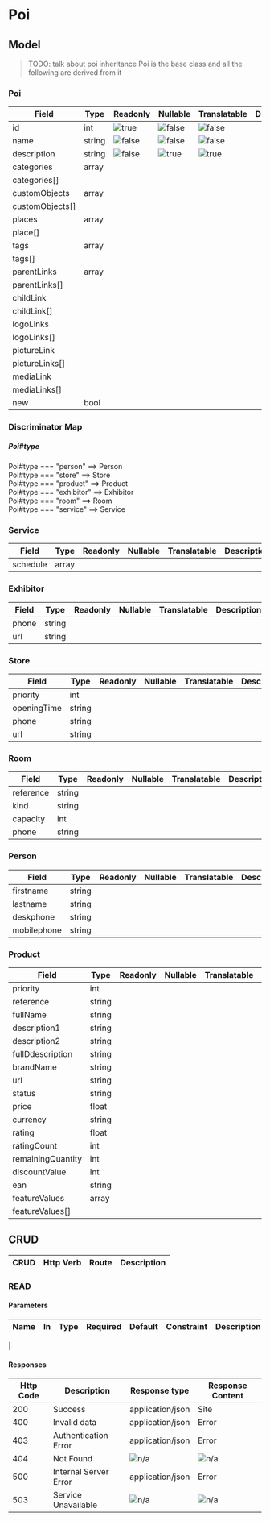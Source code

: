 # Poi

## Model

> TODO: talk about poi inheritance Poi is the base class and all the following are derived from it

### Poi <abstract>
| Field           | Type   | Readonly            | Nullable            | Translatable        | Description |
|-----------------|--------|---------------------|---------------------|---------------------|-------------|
| id              | int    | ![true][trueIcon]   | ![false][falseIcon] | ![false][falseIcon] |             |
| name            | string | ![false][falseIcon] | ![false][falseIcon] | ![false][falseIcon] |             |
| description     | string | ![false][falseIcon] | ![true][trueIcon]   | ![true][trueIcon]   |             |
| categories      | array  |                     |                     |                     |             |
| categories[]    |        |                     |                     |                     |             |
| customObjects   | array  |                     |                     |                     |             |
| customObjects[] |        |                     |                     |                     |             |
| places          | array  |                     |                     |                     |             |
| place[]         |        |                     |                     |                     |             |
| tags            | array  |                     |                     |                     |             |
| tags[]          |        |                     |                     |                     |             |
| parentLinks     | array  |                     |                     |                     |             |
| parentLinks[]   |        |                     |                     |                     |             |
| childLink       |        |                     |                     |                     |             |
| childLink[]     |        |                     |                     |                     |             |
| logoLinks       |        |                     |                     |                     |             |
| logoLinks[]     |        |                     |                     |                     |             |
| pictureLink     |        |                     |                     |                     |             |
| pictureLinks[]  |        |                     |                     |                     |             |
| mediaLink       |        |                     |                     |                     |             |
| mediaLinks[]    |        |                     |                     |                     |             |
| new             | bool   |                     |                     |                     |             |

### Discriminator Map

##### Poi#type

Poi#type === "person" ==> Person  
Poi#type === "store" ==> Store  
Poi#type === "product" ==> Product  
Poi#type === "exhibitor" ==> Exhibitor  
Poi#type === "room" ==> Room  
Poi#type === "service" ==> Service  


### Service
| Field    | Type  | Readonly | Nullable | Translatable | Description |
|----------|-------|----------|----------|--------------|-------------|
| schedule | array |          |          |              |             |


### Exhibitor
| Field | Type   | Readonly | Nullable | Translatable | Description |
|-------|--------|----------|----------|--------------|-------------|
| phone | string |          |          |              |             |
| url   | string |          |          |              |             |

### Store
| Field       | Type   | Readonly | Nullable | Translatable | Description |
|-------------|--------|----------|----------|--------------|-------------|
| priority    | int    |          |          |              |             |
| openingTime | string |          |          |              |             |
| phone       | string |          |          |              |             |
| url         | string |          |          |              |             |

### Room
| Field     | Type   | Readonly | Nullable | Translatable | Description |
|-----------|--------|----------|----------|--------------|-------------|
| reference | string |          |          |              |             |
| kind      | string |          |          |              |             |
| capacity  | int    |          |          |              |             |
| phone     | string |          |          |              |             |

### Person
| Field       | Type   | Readonly | Nullable | Translatable | Description |
|-------------|--------|----------|----------|--------------|-------------|
| firstname   | string |          |          |              |             |
| lastname    | string |          |          |              |             |
| deskphone   | string |          |          |              |             |
| mobilephone | string |          |          |              |             |

### Product
| Field             | Type   | Readonly | Nullable | Translatable | Description |
|-------------------|--------|----------|----------|--------------|-------------|
| priority          | int    |          |          |              |             |
| reference         | string |          |          |              |             |
| fullName          | string |          |          |              |             |
| description1      | string |          |          |              |             |
| description2      | string |          |          |              |             |
| fullDdescription  | string |          |          |              |             |
| brandName         | string |          |          |              |             |
| url               | string |          |          |              |             |
| status            | string |          |          |              |             |
| price             | float  |          |          |              |             |
| currency          | string |          |          |              |             |
| rating            | float  |          |          |              |             |
| ratingCount       | int    |          |          |              |             |
| remainingQuantity | int    |          |          |              |             |
| discountValue     | int    |          |          |              |             |
| ean               | string |          |          |              |             |
| featureValues     | array  |          |          |              |             |
| featureValues[]   |        |          |          |              |             |

## CRUD
| CRUD   | Http Verb | Route      | Description      |
|--------|-----------|------------|------------------|

### READ

#### Parameters
| Name         | In        | Type    | Required            | Default     | Constraint                    | Description |
|--------------|-----------|---------|---------------------|-------------|-------------------------------|-------------|
| 


#### Responses
| Http Code | Description           | Response type    | Response Content |
|-----------|-----------------------|------------------|------------------|
| 200       | Success               | application/json | Site             |
| 400       | Invalid data          | application/json | Error            |
| 403       | Authentication Error  | application/json | Error            |
| 404       | Not Found             | ![n/a][naIcon]   | ![n/a][naIcon]   |
| 500       | Internal Server Error | application/json | Error            |
| 503       | Service Unavailable   | ![n/a][naIcon]   | ![n/a][naIcon]   |

[trueIcon]: https://maxcdn.icons8.com/Color/PNG/24/Very_Basic/checkmark-24.png
[falseIcon]: https://maxcdn.icons8.com/Color/PNG/24/User_Interface/delete_sign-24.png
[naIcon]: https://maxcdn.icons8.com/Color/PNG/24/Business/not_applicable-24.png